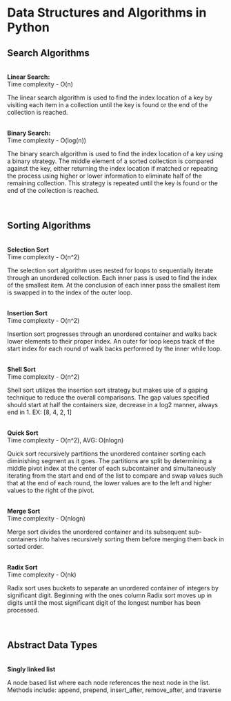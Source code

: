 # Data Structures and Algorithms in Python

<h2>Search Algorithms</h2>
<br>
<b>Linear Search:</b>
<br>
Time complexity - O(n)
<br>
<p>The linear search algorithm is used to find the index location
of a key by visiting each item in a collection until the key 
is found or the end of the collection is reached.</p>
<br>
<b>Binary Search:</b>
<br>
Time complexity - O(log(n))
<br>
<p>The binary search algorithm is used to find the index location
of a key using a binary strategy. The middle element of a sorted
collection is compared against the key, either returning the index
location if matched or repeating the process using higher or lower
information to eliminate half of the remaining collection. This
strategy is repeated until the key is found or the end of the
collection is reached.</p>
<br>
<h2>Sorting Algorithms</h2>
<br>
<b>Selection Sort</b>
<br>
Time complexity - O(n^2)
<br>
<p>The selection sort algorithm uses nested for loops to 
sequentially iterate through an unordered collection. Each inner
pass is used to find the index of the smallest item. 
At the conclusion of each inner pass the smallest item is swapped
in to the index of the outer loop.</p>
<br>
<b>Insertion Sort</b>
<br>
Time complexity - O(n^2)
<br>
<p>Insertion sort progresses through an unordered container and
walks back lower elements to their proper index. An outer for loop
keeps track of the start index for each round of walk backs 
performed by the inner while loop. </p>
<br>
<b>Shell Sort</b>
<br>
Time complexity - O(n^2)
<br>
<p>Shell sort utilizes the insertion sort strategy but makes
use of a gaping technique to reduce the overall comparisons.
The gap values specified should start at half the containers size,
decrease in a log2 manner, always end in 1. 
EX: [8, 4, 2, 1]</p>
<br>
<b>Quick Sort</b>
<br>
Time complexity - O(n^2), AVG: O(nlogn)
<br>
<p>Quick sort recursively partitions the unordered container
sorting each diminishing segment as it goes. The partitions are
split by determining a middle pivot index at the center of each
subcontainer and simultaneously iterating from the start and end
of the list to compare and swap values such that at the end of
each round, the lower values are to the left and higher values
to the right of the pivot.</p>
<br>
<b>Merge Sort</b>
<br>
Time complexity - O(nlogn)
<br>
<p>Merge sort divides the unordered container and its subsequent 
sub-containers into halves recursively sorting them before merging
them back in sorted order.</p>
<br>
<b>Radix Sort</b>
<br>
Time complexity - O(nk)
<br>
<p>Radix sort uses buckets to separate an unordered container of
integers by significant digit. Beginning with the ones column
Radix sort moves up in digits until the most significant digit
of the longest number has been processed.</p>
<br>
<h2>Abstract Data Types</h2>
<br>
<b>Singly linked list</b>
<br>
<p>A node based list where each node references the next node in
the list. Methods include: append, prepend, insert_after,
remove_after, and traverse</p>
